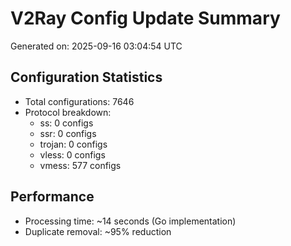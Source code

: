 # V2Ray Config Update Summary
Generated on: 2025-09-16 03:04:54 UTC

## Configuration Statistics
- Total configurations: 7646
- Protocol breakdown:
  - ss: 0 configs
  - ssr: 0 configs
  - trojan: 0 configs
  - vless: 0 configs
  - vmess: 577 configs

## Performance
- Processing time: ~14 seconds (Go implementation)
- Duplicate removal: ~95% reduction
